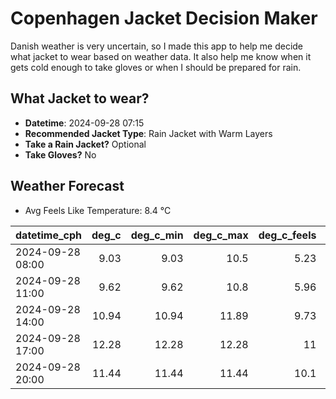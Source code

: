 
# Copenhagen Jacket Decision Maker

Danish weather is very uncertain, so I made this app to help me decide what jacket to wear based on weather data. 
It also help me know when it gets cold enough to take gloves or when I should be prepared for rain.

## What Jacket to wear?

- **Datetime**: 2024-09-28 07:15
- **Recommended Jacket Type**: Rain Jacket with Warm Layers
- **Take a Rain Jacket?** Optional
- **Take Gloves?** No

## Weather Forecast
- Avg Feels Like Temperature: 8.4 °C

| datetime_cph     |   deg_c |   deg_c_min |   deg_c_max |   deg_c_feels | weather   | wind   | rain   |
|:-----------------|--------:|------------:|------------:|--------------:|:----------|:-------|:-------|
| 2024-09-28 08:00 |    9.03 |        9.03 |       10.5  |          5.23 | Clouds    | High   | None   |
| 2024-09-28 11:00 |    9.62 |        9.62 |       10.8  |          5.96 | Clouds    | High   | None   |
| 2024-09-28 14:00 |   10.94 |       10.94 |       11.89 |          9.73 | Rain      | High   | Low    |
| 2024-09-28 17:00 |   12.28 |       12.28 |       12.28 |         11    | Rain      | High   | Low    |
| 2024-09-28 20:00 |   11.44 |       11.44 |       11.44 |         10.1  | Clouds    | High   | None   |
        
